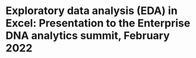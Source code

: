 # Exploratory data analysis (EDA) in Excel: Presentation to the Enterprise DNA analytics summit, February 2022 
